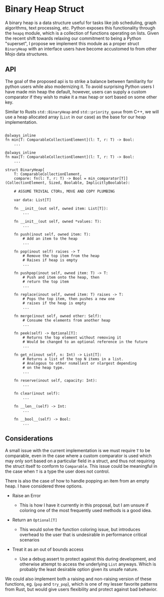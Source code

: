 # Binary Heap Struct

A binary heap is a data structure useful for tasks like job scheduling,
graph algorithms, text processing, etc. Python exposes this functionality
through the `heapq` module, which is a collection of functions operating on lists.
Given the recent shift towards relaxing our commitment to being a Python "superset",
I propose we implement this module as a proper struct `BinaryHeap`
with an interface users have become accustomed to from other Mojo data structures.

## API

The goal of the proposed api is to strike a balance between familiarity for
python users while also modernizing it. To avoid surprising Python users I have
made min heap the default, however, users can supply a custom comparator if they
wish to make it a max heap or sort based on some other key.

Similar to Rusts `std::BinaryHeap` and `std::priority_queue` from C++, we will
use a heap allocated array (`List` in our case) as the base for our heap implementation.

```mojo

@always_inline
fn min[T: ComparableCollectionElement](l: T, r: T) -> Bool:
    ...

@always_inline
fn max[T: ComparableCollectionElement](l: T, r: T) -> Bool:
    ...

struct BinaryHeap[
    T: ComparableCollectionElement,
    compare: fn(l: T, r: T) -> Bool = min_comparator[T]](CollectionElement, Sized, Boolable, ImplicitlyBoolable):

    # ASSUME TRIVIAL CTORs, MOVE AND COPY PLUMBING

    var data: List[T]

    fn __init__(out self, owned item: List[T]):
        ...

    fn __init__(out self, owned *values: T):
        ...

    fn push(inout self, owned item: T):
        # Add an item to the heap
        ...

    fn pop(inout self) raises -> T
        # Remove the top item from the heap
        # Raises if heap is empty
        ...
    
    fn pushpop(inout self, owned item: T) -> T:
        # Push and item onto the heap, then
        # return the top item
        ...
    
    fn replace(inout self, owned item: T) raises -> T:
        # Pops the top item, then pushes a new one
        # raises if the heap is empty
        ...
    
    fn merge(inout self, owned other: Self):
        # Consume the elements from another heap
        ...

    fn peek(self) -> Optional[T]:
        # Returns the top element without removing it
        # Would be changed to an optional reference in the future
        ...

    fn get_n(inout self, n: Int) -> List[T]:
        # Returns a list of the top N items in a list.
        # Analogous to other nsmallest or nlargest depending
        # on the heap type.
        ...

    fn reserve(inout self, capacity: Int):
        ...

    fn clear(inout self):
        ...

    fn __len__(self) -> Int:
        ...
    
    fn __bool__(self) -> Bool:
        ...
```

## Considerations

A small issue with the current implementation is we must require `T` to be comparable,
even in the case where a custom comparator is used which may only sort based on
a particular field in a struct, and thus not requiring the struct itself to
conform to `Comparable`. This issue could be meaningful in the case when `T`
is a type the user does not control.

There is also the case of how to handle popping an item from an empty heap.
I have considered three options.

- Raise an Error
  - This is how I have it currently in this proposal, but I
am unsure if coloring one of the most frequently used methods is a good idea.

- Return an `Optional[T]`
  - This would solve the function coloring issue, but introduces overhead to the
  user that is undesirable in performance critical scenarios

- Treat it as an out of bounds access
  - Use a debug assert to protect against this during development, and otherwise
    attempt to access the underlying `List` anyways. Which is probably the least
    desirable option given its unsafe nature.

We could also implement both a raising and non-raising version of these functions,
eg. (`pop` and `try_pop`), which is one of my lesser favorite patterns from Rust,
but would give users flexibility and protect against bad behavior.
